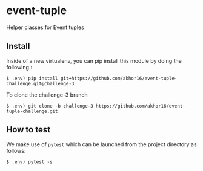 # event-tuple

Helper classes for Event tuples

## Install


Inside of a new virtualenv, you can pip install this module by doing the following :

```
$ .env) pip install git+https://github.com/akhor16/event-tuple-challenge.git@challenge-3
```

To clone the challenge-3 branch 
```
$ .env) git clone -b challenge-3 https://github.com/akhor16/event-tuple-challenge.git
```


## How to test

We make use of `pytest` which can be launched from the project directory as follows:

```
$ .env) pytest -s
```

